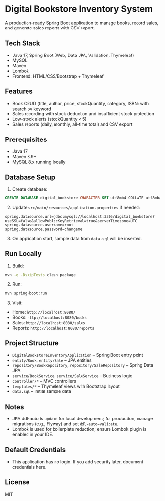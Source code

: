 # Digital Bookstore Inventory System

A production-ready Spring Boot application to manage books, record sales, and generate sales reports with CSV export.

## Tech Stack
- Java 17, Spring Boot (Web, Data JPA, Validation, Thymeleaf)
- MySQL
- Maven
- Lombok
- Frontend: HTML/CSS/Bootstrap + Thymeleaf

## Features
- Book CRUD (title, author, price, stockQuantity, category, ISBN) with search by keyword
- Sales recording with stock deduction and insufficient stock protection
- Low-stock alerts (stockQuantity < 5)
- Sales reports (daily, monthly, all-time total) and CSV export

## Prerequisites
- Java 17
- Maven 3.9+
- MySQL 8.x running locally

## Database Setup
1. Create database:
```sql
CREATE DATABASE digital_bookstore CHARACTER SET utf8mb4 COLLATE utf8mb4_unicode_ci;
```
2. Update `src/main/resources/application.properties` if needed:
```
spring.datasource.url=jdbc:mysql://localhost:3306/digital_bookstore?useSSL=false&allowPublicKeyRetrieval=true&serverTimezone=UTC
spring.datasource.username=root
spring.datasource.password=changeme
```
3. On application start, sample data from `data.sql` will be inserted.

## Run Locally
1. Build:
```bash
mvn -q -DskipTests clean package
```
2. Run:
```bash
mvn spring-boot:run
```
3. Visit:
- Home: `http://localhost:8080/`
- Books: `http://localhost:8080/books`
- Sales: `http://localhost:8080/sales`
- Reports: `http://localhost:8080/reports`

## Project Structure
- `DigitalBookstoreInventoryApplication` – Spring Boot entry point
- `entity/Book`, `entity/Sale` – JPA entities
- `repository/BookRepository`, `repository/SaleRepository` – Spring Data JPA
- `service/BookService`, `service/SaleService` – Business logic
- `controller/*` – MVC controllers
- `templates/*` – Thymeleaf views with Bootstrap layout
- `data.sql` – initial sample data

## Notes
- JPA ddl-auto is `update` for local development; for production, manage migrations (e.g., Flyway) and set `ddl-auto=validate`.
- Lombok is used for boilerplate reduction; ensure Lombok plugin is enabled in your IDE.

## Default Credentials
- This application has no login. If you add security later, document credentials here.

## License
MIT
